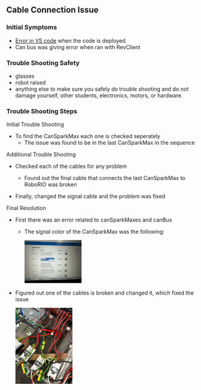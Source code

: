 ## Cable Connection Issue

### Initial Symptoms 

* [Error in VS code](images/LowVoltageErrorMessage.jpg) when the code is deployed.
* Can bus was giving error when ran with RevClient

### Trouble Shooting Safety

* glasses
* robot raised
* anything else to make sure you safely do trouble shooting and do not damage yourself, other students, electronics, motors, or hardware.

### Trouble Shooting Steps

Initial Trouble Shooting
* To find the CanSparkMax each one is checked seperately
  * The issue was found to be in the last CanSparkMax in the sequence

Additional Trouble Shooting
* Checked each of the cables for any problem
    * Found out the final cable that connects the last CanSparkMax to RoboRIO was broken

* Finally, changed the signal cable and the problem was fixed

Final Resolution
* First there was an error related to canSparkMaxes and canBus
  * The signal color of the CanSparkMax was the following:

    <img src="https://github.com/Lakemonsters2635/MonsterDocs/blob/main/doc/images/InfoRelatedToCanSparkMaxColors.jpg" width=150>

* Figured out one of the cables is broken and changed it, which fixed the issue

  <img src="https://github.com/Lakemonsters2635/MonsterDocs/blob/main/doc/images/CanSparkMaxLight.jpg" alt="CanSparkMaxLights" width="150">
